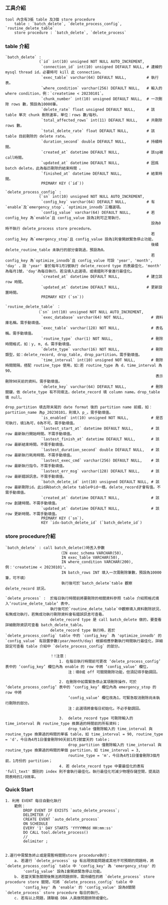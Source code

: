 ### 工具介紹
    tool 內含有3張 table 及3個 store procedure
        table : `batch_delete`, `delete_process_config`, `routine_delete_table`
        store procedure : `batch_delete`, `delete_process`
### table 介紹
    `batch_delete` : 
                   (`id` int(10) unsigned NOT NULL AUTO_INCREMENT,
                    `connection_id` int(10) unsigned DEFAULT NULL, # 連線的 mysql thread id，必要時可 kill 此 connection。
                    `exec_table` varchar(64) DEFAULT NULL,         # 執行表。
                    `where_condition` varchar(256) DEFAULT NULL,   # 輸入的 where condition，例：`createtime < 20230101`。
                    `chunk_number` int(10) unsigned DEFAULT NULL,  # 一次刪除 rows 數，預設為10000筆。
                    `delete_rate` float unsigned DEFAULT NULL,     # 該 table 單次 chunk 刪除速率，單位：rows 數/每秒。
                    `total_affected_rows` int(11) DEFAULT NULL,    # 共刪除 rows 數。
                    `total_delete_rate` float DEFAULT NULL,        # 該 table 目前刪除的 delete rate。
                    `duration_second` double DEFAULT NULL,         # 持續時間。
                    `created_at` datetime DEFAULT NULL,            # 該sp被call時間。
                    `updated_at` datetime DEFAULT NULL,            # 因爲 batch delete，此為每匹刪除的結束時間 。
                    `finished_at` datetime DEFAULT NULL,           # 結束時間。
                    PRIMARY KEY (`id`))          

    `delete_process_config` :
                   (`sn` int(10) unsigned NOT NULL AUTO_INCREMENT,
                    `config_key` varchar(64) DEFAULT NULL,         # 有`enable`及`emergency_stop`、`optimize_innodb`三種選項。
                    `config_value` varchar(64) DEFAULT NULL,       # 若 config_key 為`enable`且 config_value 設為1則可正常執行，
                                                                     設為0時不執行 delete_process store precedure。
                                                                     若 config_key 為`emergency_stop`且 config_value 設為1則會開啟緊急停止功能，
                                                                     後續 delete_routine_table 未執行的部分會跳過，預設為0。
                                                                     若 config_key 為`optimize_innodb`且 config_value 可設 'year', 'month', 'day' ，設 'year' 會於每年1月1號執行 delete_record type 的表最佳化，'month' 為每月1號，'day'為每日執行。若沒填入此選項，或填錯則不會進行最佳化。
                    `created_at` datetime DEFAULT NULL,            # 建立該 row 時間。
                    `updated_at` datetime DEFAULT NULL,            # 更新設置時間。
                    PRIMARY KEY (`sn`))

    `routine_delete_table` ：
                  （`sn` int(10) unsigned NOT NULL AUTO_INCREMENT,   
                    `exec_database` varchar(64) NOT NULL,            # 資料庫名稱。需手動填值。
                    `exec_table` varchar(128) NOT NULL,              # 表名稱。需手動填值。
                    `routine_type` char(1) NOT NULL,                 # 刪除時間格式，如：y, m, d。需手動填值。
                    `delete_type` varchar(16) NOT NULL,              # 刪除類型，如：delete_record, drop_table, drop_partition。需手動填值。
                    `time_interval` int(10) unsigned NOT NULL,       # 刪除時間間隔，搭配 routine_type 使用，如:若 routine_type 為 d，time_interval 為90，
                                                                       表示刪除90天前的資料。需手動填值。
                    `delete_key` varchar(64) DEFAULT NULL,           # 刪除關鍵，依 delete_type 有不同填法，delete_record 填 column name。drop_table 填 null。
                                                                       drop_partition 填去除末尾的 date format 後的 partition name 前綴，如：partition_name 為p_20230101，則填入 p_。需手動填值。
                    `is_enabled` int(10) unsigned NOT NULL,          # 是否可執行，填1為可，0為不可。需手動填值。
                    `lastest_start_at` datetime DEFAULT NULL,        # 該 row 最新執行開始時間。不需手動填值。
                    `lastest_finish_at` datetime DEFAULT NULL,       # 該 row 最新結束時間。不需手動填值。
                    `lastest_duration_second` double DEFAULT NULL,   # 該 row 最新執行耗用時間。不需手動填值。
                    `lastest_exec_cmd` varchar(256) DEFAULT NULL,    # 該 row 最新執行指令。不需手動填值。
                    `lastest_err_msg` varchar(128) DEFAULT NULL,     # 該 row 最新錯誤訊息。不需手動填值。
                    `batch_delete_id` int(10) unsigned DEFAULT NULL, # 該 row 最新刪除id。此id與batch_delete table中id一樣。delete_record才會有值。不需手動填值。
                    `created_at` datetime DEFAULT NULL,              # 該 row 創建時間。不需手動填值。
                    `updated_at` datetime DEFAULT NULL,              # 該 row 更新時間。不需手動填值。
                    PRIMARY KEY (`sn`),
                    KEY `idx-batch_delete_id` (`batch_delete_id`)
                    

### store procedure介紹
	`batch_delete` : call batch_delete()時丟入參數
                            （IN exec_schema VARCHAR(50), 
                             IN exec_table VARCHAR(50), 
                             IN where_condition VARCHAR(200), 例：'createtime < 20230101'。
                             IN batch_rows INT 填入一次需刪除筆數，預設為10000筆，可不填）
                             執行後可於`batch_delete`table 觀察 delete_record 狀況。
                    
	`delete_process` :  於每日執行時間前將要刪除的相關資料參照 table 介紹照格式填入’routine_delete_table’ 表中，
                        執行後可於`routine_delete_table`中觀察填入資料刪除狀況，有無成功執行，若無成功執行刪除資料會有錯誤訊息可查看。
                        delete_record type 是 call batch_delete 做的，要查看詳細刪除資訊可查看 batch_delete_table。
                        delete_record type 執行時，若於 `delete_process_config` table 中的 `config_key` 為 'optimize_innodb' 的 `config_value` 有設置參數(year/month/day) 根據相應參數執行時間執行最佳化，詳細設定可查看 table 介紹中 `delete_process_config` 的部分。

                        ！!注意：
                            1. 在每日執行時間前可更改 ‘delete_process_config’ 表中的 ‘config_key’ 欄位內為 enable 的 row 中將 ’config_value’ 欄位，
                                注：填0或 off 可關閉刪除功能，但須記得手動調回。

                            2. 在刪除中如需緊急停止某項刪除操作，可於 ‘delete_process_config’ 表中的 ‘config_key’ 欄位內為 emergency_stop 的 row 中將 
                                ‘config_value’ 欄位改為1，可緊急取消刪除尚未執行刪除的部分。
                                注：此選項將會每日初始化。不必手動調回。

                            3.  delete_record type 可刪除輸入的 time_interval 與 routine_type 換算過的時間前的所有資料；
                                drop_table 僅刪除輸入的 time_interval 與 routine_type 換算過的時間的單張 table，如 time_interval = 90, routine_type = 'd'，今日為4月1日僅會刪除90天前1月1號當天的 table；
                                drop_partition 僅刪除輸入的 time_interval 與 routine_type 換算過的時間的單個 partition，如 time_interval = 3, 
                                routine_type = 'm'，今日為4月1日僅會刪除3個月前，1月份的 partition；
                            4. 若 delete_record type 中要最佳化的表有 'full_text' 類別的 index 則不會執行最佳化。執行最佳化可減少物理存儲空間，提高訪問表時的I/O效率。

### Quick Start

    1. 利用 EVENT 每日自動化執行
        範例：
            DROP EVENT IF EXISTS `auto_delete_process`;
            DELIMITER //
            CREATE EVENT `auto_delete_process`
            ON SCHEDULE
            EVERY '1' DAY STARTS 'YYYYMMdd HH:mm:ss'
            DO CALL tool.delete_process()
            //
            delimiter ;


    2.運行中需緊急終止或是需暫時關閉store procedure執行：
        a. 若運行 `delete_process` sp 有出現效能問題或其他不可預期的問題時，將 `delete_process_config` table 中 'config_key' 為 'emergency_stop' 的 
            'config_value' 設為1會開啟緊急停止功能。
        b. 若當天緊急關閉後無法將問題排除，需持續性的將 `delete_process` store procedure store 關閉，可將 `delete_process_config` table 中 
            'config_key' 為 'enable' 的 'config_value' 設為0關閉 `delete_process` store procedure 每日的執行。 
        c. 若有以上問題，請聯絡 DBA 人員做問題排除或優化。